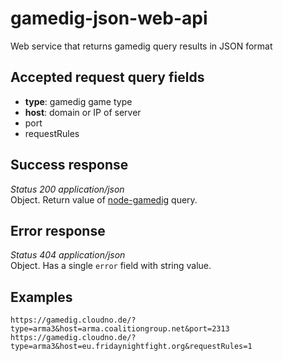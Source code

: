 # gamedig-json-web-api
Web service that returns gamedig query results in JSON format

## Accepted request query fields
* **type**: gamedig game type
* **host**: domain or IP of server
* port
* requestRules

## Success response
_Status 200 application/json_  
Object. Return value of [node-gamedig](https://github.com/a-sync/node-gamedig#return-value) query.

## Error response
_Status 404 application/json_  
Object. Has a single `error` field with string value.

## Examples
```
https://gamedig.cloudno.de/?type=arma3&host=arma.coalitiongroup.net&port=2313
https://gamedig.cloudno.de/?type=arma3&host=eu.fridaynightfight.org&requestRules=1
```
